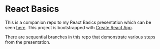 # React Basics

This is a companion repo to my React Basics presentation which can be seen [here](https://docs.google.com/presentation/d/1xwwZ18WHw5oINXmU6PpcpbpBiXRVN2CiFw2VHdlnp94/edit#slide=id.g80e66206f5_0_245). This project is bootstrapped with [Create React App](https://github.com/facebook/create-react-app).

There are sequential branches in this repo that demonstrate various steps from the presentation.
